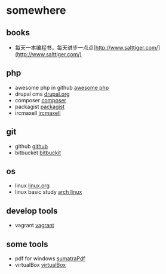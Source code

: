 somewhere
========

books
----

* 每天一本编程书，每天进步一点点[http://www.salttiger.com/](http://www.salttiger.com/)


php
---

* awesome php in github [awesome php](https://github.com/ziadoz/awesome-php)
* drupal cms [drupal.org](https://www.drupal.org/)
* composer [composer](http://docs.phpcomposer.com/)
* packagist [packagist](https://packagist.org/)
* ircmaxell [ircmaxell](http://blog.ircmaxell.com/2012/07/what-generators-can-do-for-you.html)



git
---

* github [github](https://github.com/)
* bitbucket [bitbuckit](https://bitbucket.)

os
--

* linux [linux.org](http://www.linux.org/)
* linux basic study [arch linux](https://wiki.archlinux.org/)

develop tools
-------------

* vagrant [vagrant](https://www.vagrantup.com)


some tools
----------

* pdf for windows [sumatraPdf](http://www.sumatrapdfreader.org/)
* virtualBox [virtualBox](https://www.virtualbox.org/)
